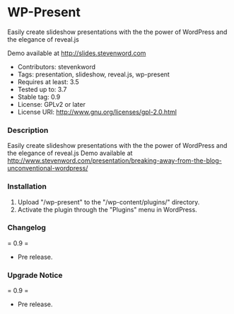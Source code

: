 WP-Present
==========

Easily create slideshow presentations with the the power of WordPress and the elegance of reveal.js

Demo available at http://slides.stevenword.com

* Contributors: stevenkword
* Tags: presentation, slideshow, reveal.js, wp-present
* Requires at least: 3.5
* Tested up to: 3.7
* Stable tag: 0.9
* License: GPLv2 or later
* License URI: http://www.gnu.org/licenses/gpl-2.0.html

### Description ###
Easily create slideshow presentations with the the power of WordPress and the elegance of reveal.js
Demo available at http://www.stevenword.com/presentation/breaking-away-from-the-blog-unconventional-wordpress/

### Installation ###
1. Upload "/wp-present" to the "/wp-content/plugins/" directory.
2. Activate the plugin through the "Plugins" menu in WordPress.

### Changelog ###
= 0.9 =
* Pre release.

### Upgrade Notice ###
= 0.9 =
* Pre release.
